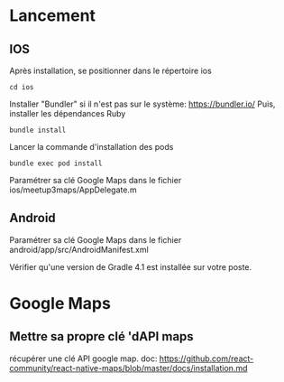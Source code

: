 # Lancement
## IOS
Après installation, se positionner dans le répertoire ios
```
cd ios
```
Installer "Bundler" si il n'est pas sur le système: https://bundler.io/
Puis, installer les dépendances Ruby
```
bundle install
```

Lancer la commande d'installation des pods
```
bundle exec pod install
```
Paramétrer sa clé Google Maps dans le fichier ios/meetup3maps/AppDelegate.m

## Android
Paramétrer sa clé Google Maps dans le fichier android/app/src/AndroidManifest.xml

Vérifier qu'une version de Gradle 4.1 est installée sur votre poste.

# Google Maps
## Mettre sa propre clé 'dAPI maps
récupérer une clé API google map.
doc: https://github.com/react-community/react-native-maps/blob/master/docs/installation.md